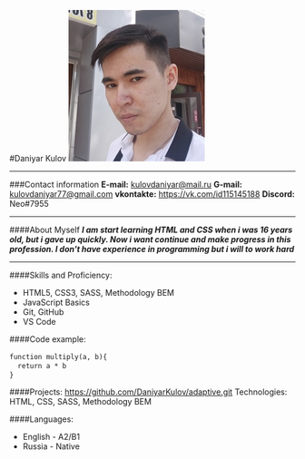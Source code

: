 #Daniyar Kulov
![](avatar.jpg)

---

###Contact information
**E-mail:** kulovdaniyar@mail.ru
**G-mail:** kulovdaniyar77@gmail.com
**vkontakte:** https://vk.com/id115145188
**Discord:** Neo#7955

---

####About Myself
**_I am start learning HTML and CSS when i was 16 years old, but i gave up quickly. Now i want continue and make progress in this profession. I don't have experience in programming but i will to work hard_**

---

####Skills and Proficiency:

- HTML5, CSS3, SASS, Methodology BEM
- JavaScript Basics
- Git, GitHub
- VS Code

####Code example:

```
function multiply(a, b){
  return a * b
}
```

####Projects:
https://github.com/DaniyarKulov/adaptive.git
Technologies: HTML, CSS, SASS, Methodology BEM

####Languages:

- English - A2/B1
- Russia - Native
